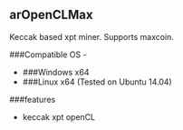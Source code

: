 ## arOpenCLMax

Keccak based xpt miner. Supports maxcoin.

###Compatible OS - 
- ###Windows x64
- ###Linux x64 (Tested on Ubuntu 14.04)

###features
- keccak xpt openCL
